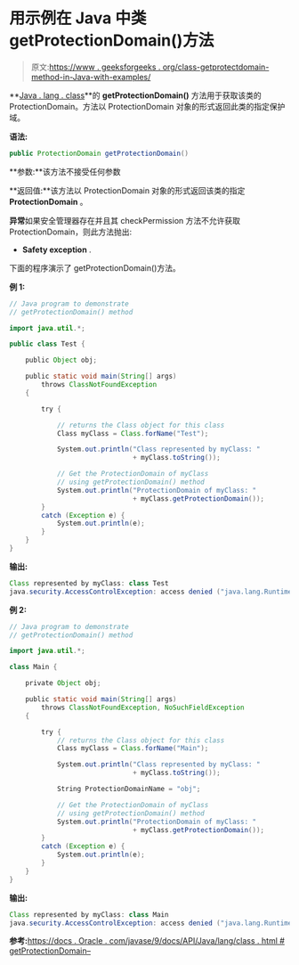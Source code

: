 # 用示例在 Java 中类 getProtectionDomain()方法

> 原文:[https://www . geeksforgeeks . org/class-getprotectdomain-method-in-Java-with-examples/](https://www.geeksforgeeks.org/class-getprotectiondomain-method-in-java-with-examples/)

**[Java . lang . class](https://www.geeksforgeeks.org/java-lang-class-class-java-set-1/)**的 **getProtectionDomain()** 方法用于获取该类的 ProtectionDomain。方法以 ProtectionDomain 对象的形式返回此类的指定保护域。

**语法:**

```java
public ProtectionDomain getProtectionDomain()

```

**参数:**该方法不接受任何参数

**返回值:**该方法以 ProtectionDomain 对象的形式返回该类的指定 **ProtectionDomain** 。

**异常**如果安全管理器存在并且其 checkPermission 方法不允许获取 ProtectionDomain，则此方法抛出:

*   **Safety exception** .

下面的程序演示了 getProtectionDomain()方法。

**例 1:**

```java
// Java program to demonstrate
// getProtectionDomain() method

import java.util.*;

public class Test {

    public Object obj;

    public static void main(String[] args)
        throws ClassNotFoundException
    {

        try {

            // returns the Class object for this class
            Class myClass = Class.forName("Test");

            System.out.println("Class represented by myClass: "
                               + myClass.toString());

            // Get the ProtectionDomain of myClass
            // using getProtectionDomain() method
            System.out.println("ProtectionDomain of myClass: "
                               + myClass.getProtectionDomain());
        }
        catch (Exception e) {
            System.out.println(e);
        }
    }
}
```

**输出:**

```java
Class represented by myClass: class Test
java.security.AccessControlException: access denied ("java.lang.RuntimePermission" "getProtectionDomain")

```

**例 2:**

```java
// Java program to demonstrate
// getProtectionDomain() method

import java.util.*;

class Main {

    private Object obj;

    public static void main(String[] args)
        throws ClassNotFoundException, NoSuchFieldException
    {

        try {
            // returns the Class object for this class
            Class myClass = Class.forName("Main");

            System.out.println("Class represented by myClass: "
                               + myClass.toString());

            String ProtectionDomainName = "obj";

            // Get the ProtectionDomain of myClass
            // using getProtectionDomain() method
            System.out.println("ProtectionDomain of myClass: "
                               + myClass.getProtectionDomain());
        }
        catch (Exception e) {
            System.out.println(e);
        }
    }
}
```

**输出:**

```java
Class represented by myClass: class Main
java.security.AccessControlException: access denied ("java.lang.RuntimePermission" "getProtectionDomain")

```

**参考:**[https://docs . Oracle . com/javase/9/docs/API/Java/lang/class . html # getProtectionDomain–](https://docs.oracle.com/javase/9/docs/api/java/lang/Class.html#getProtectionDomain--)